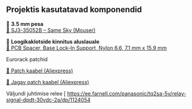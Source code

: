 ## **Projektis kasutatavad komponendid**  

🔌 **3.5 mm pesa**  
[🛒 SJ3-35052B – Same Sky (Mouser)](https://www.mouser.ee/ProductDetail/Same-Sky/SJ3-35052B?qs=IKkN%2F947nfDmh7CCP4LptQ%3D%3D)

🔌 **Loogikaklotside kinnitus aluslauale**  
[🛒 PCB Spacer, Base Lock-In Support, Nylon 6.6, 7.1 mm x 15.9 mm](https://ee.farnell.com/tr-fastenings/trcbsb-10-01a2-rt/pcb-spacer-support-15-9mm-nylon/dp/3129014)

Eurorack patchid

[🛒 Patch kaabel (Aliexpress)](https://vi.aliexpress.com/item/32931478630.html?spm=a2g0o.productlist.main.5.334dPlw6Plw60D&algo_pvid=7be1934f-0cfa-4d70-8c1d-4a9c3a8de80a&algo_exp_id=7be1934f-0cfa-4d70-8c1d-4a9c3a8de80a-4&pdp_ext_f=%7B%22order%22%3A%22732%22%2C%22eval%22%3A%221%22%7D&pdp_npi=4%40dis%21EUR%218.99%218.99%21%21%219.12%219.12%21%40%2166196664614%21sea%21EE%21907983495%21X&curPageLogUid=n558a1RSOe8T&utparam-url=scene%3Asearch%7Cquery_from%3A)


[🛒 Jagav patch kaabel (Aliexpress)](https://vi.aliexpress.com/item/1005005072699334.html?spm=a2g0o.productlist.main.6.334dPlw6Plw60D&algo_pvid=7be1934f-0cfa-4d70-8c1d-4a9c3a8de80a&algo_exp_id=7be1934f-0cfa-4d70-8c1d-4a9c3a8de80a-5&pdp_ext_f=%7B%22order%22%3A%22333%22%2C%22eval%22%3A%221%22%7D&pdp_npi=4%40dis%21EUR%215.70%215.70%21%21%215.78%215.78%21%40%2112000031529018130%21sea%21EE%21907983495%21X&curPageLogUid=8xGZD1qii7B7&utparam-url=scene%3Asearch%7Cquery_from%3A)


Väljundi juhtimise relee
[
https://ee.farnell.com/panasonic/tq2sa-5v/relay-signal-dpdt-30vdc-2a/dp/1124054

